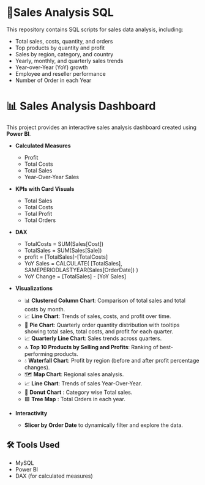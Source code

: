 # 🐬Sales Analysis SQL
This repository contains SQL scripts for sales data analysis, including:
- Total sales, costs, quantity, and orders
- Top products by quantity and profit
- Sales by region, category, and country
- Yearly, monthly, and quarterly sales trends
- Year-over-Year (YoY) growth
- Employee and reseller performance
- Number of Order in each Year

# 📊 Sales Analysis Dashboard

This project provides an interactive sales analysis dashboard created using **Power BI**.  
- **Calculated Measures**  
  - Profit  
  - Total Costs  
  - Total Sales
  - Year-Over-Year Sales

- **KPIs with Card Visuals**  
  - Total Sales  
  - Total Costs  
  - Total Profit
  - Total Orders
- **DAX**
  - TotalCosts = SUM(Sales[Cost])
  - TotalSales = SUM(Sales[Sale])
  - profit = [TotalSales]-[TotalCosts]
  - YoY Sales = 
CALCULATE(
    [TotalSales],
    SAMEPERIODLASTYEAR(Sales[OrderDate])
)
  - YoY Change = [TotalSales] - [YoY Sales]

- **Visualizations**
  - 📊 **Clustered Column Chart**: Comparison of total sales and total costs by month.  
  - 📈 **Line Chart**: Trends of sales, costs, and profit over time.  
  - 🥧 **Pie Chart**: Quarterly order quantity distribution with tooltips showing total sales, total costs, and profit for each quarter.  
  - 📈 **Quarterly Line Chart**: Sales trends across quarters.  
  - 🔝 **Top 10 Products by Selling and Profits**: Ranking of best-performing products.  
  - 💧 **Waterfall Chart**: Profit by region (before and after profit percentage changes).  
  - 🗺️ **Map Chart**: Regional sales analysis.
  - 📈 **Line Chart**: Trends of sales Year-Over-Year.
  - 🥧 **Donut Chart** : Category wise Total sales.
  - 🟩 **Tree Map** : Total Orders in each year.

- **Interactivity**
  - **Slicer by Order Date** to dynamically filter and explore the data.
## 🛠️ Tools Used
- MySQL
- Power BI  
- DAX (for calculated measures) 
